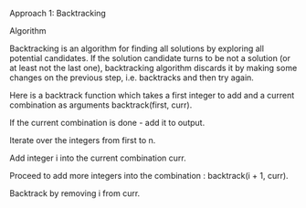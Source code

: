 Approach 1: Backtracking

Algorithm

Backtracking is an algorithm for finding all solutions by exploring all potential candidates. If the solution candidate turns to be not a solution (or at least not the last one), backtracking algorithm discards it by making some changes on the previous step, i.e. backtracks and then try again.

Here is a backtrack function which takes a first integer to add and a current combination as arguments backtrack(first, curr).

If the current combination is done - add it to output.

Iterate over the integers from first to n.

Add integer i into the current combination curr.

Proceed to add more integers into the combination : backtrack(i + 1, curr).

Backtrack by removing i from curr.